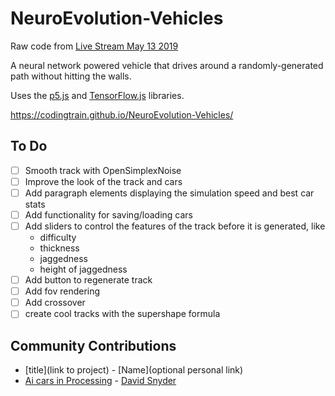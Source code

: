# NeuroEvolution-Vehicles

Raw code from [Live Stream May 13 2019](https://youtu.be/mXDrH0wStHs?t=1568)

A neural network powered vehicle that drives around a randomly-generated path without hitting the walls.

Uses the [p5.js](https://p5js.org/) and [TensorFlow.js](https://www.tensorflow.org/js) libraries.

https://codingtrain.github.io/NeuroEvolution-Vehicles/

## To Do
- [ ] Smooth track with OpenSimplexNoise
- [ ] Improve the look of the track and cars
- [ ] Add paragraph elements displaying the simulation speed and best car stats
- [ ] Add functionality for saving/loading cars
- [ ] Add sliders to control the features of the track before it is generated, like 
  * difficulty
  * thickness
  * jaggedness
  * height of jaggedness
- [ ] Add button to regenerate track
- [ ] Add fov rendering
- [ ] Add crossover
- [ ] create cool tracks with the supershape formula

## Community Contributions
* [title](link to project) - [Name](optional personal link)
* [Ai cars in Processing](https://www.youtube.com/watch?v=-VHdAQHhgdA&t=151s) - [David Snyder](http://gypsydangerous.xyz/)  

